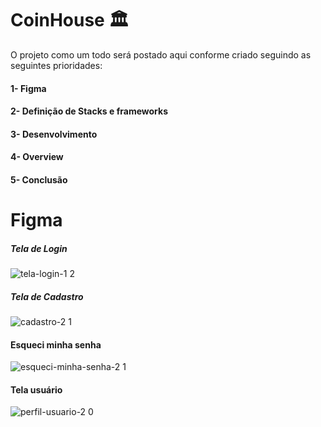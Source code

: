 # CoinHouse 🏛️
O projeto como um todo será postado aqui conforme criado seguindo as seguintes prioridades:

#### 1- Figma
#### 2- Definição de Stacks e frameworks
#### 3- Desenvolvimento
#### 4- Overview
#### 5- Conclusão

# Figma
##### Tela de Login
![tela-login-1 2](https://user-images.githubusercontent.com/56802688/156206577-fea01cd2-ae54-4719-9572-6ef0a0c624dd.jpeg)

##### Tela de Cadastro
![cadastro-2 1](https://user-images.githubusercontent.com/56802688/156209564-8f6e8e2f-197f-436b-9687-1498df6a27c7.jpeg)

#### Esqueci minha senha
![esqueci-minha-senha-2 1](https://user-images.githubusercontent.com/56802688/156209600-24571796-4492-47fa-8a5f-2f5c691dfd66.jpeg)

#### Tela usuário
![perfil-usuario-2 0](https://user-images.githubusercontent.com/56802688/156206177-fb71e919-8acc-41a0-8925-effec8fdb652.jpeg)

